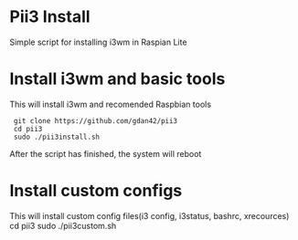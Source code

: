 # Pii3 Install 
Simple script for installing i3wm in Raspian Lite
 
 # Install i3wm and basic tools
This will install i3wm and recomended Raspbian tools

     git clone https://github.com/gdan42/pii3
     cd pii3
     sudo ./pii3install.sh
     
After the script has finished, the system will reboot     
     

#  Install custom configs 
This will install custom config files(i3 config, i3status, bashrc, xrecources)
     cd pii3
     sudo ./pii3custom.sh

